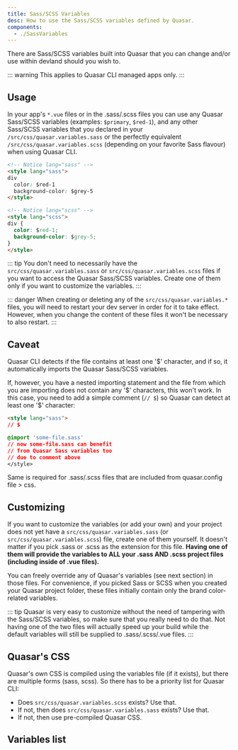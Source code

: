 ```yaml
---
title: Sass/SCSS Variables
desc: How to use the Sass/SCSS variables defined by Quasar.
components:
  - ./SassVariables
---
```


There are Sass/SCSS variables built into Quasar that you can change and/or use within devland should you wish to.

::: warning
This applies to Quasar CLI managed apps only.
:::

## Usage
In your app's `*.vue` files or in the .sass/.scss files you can use any Quasar Sass/SCSS variables (examples: `$primary`, `$red-1`), and any other Sass/SCSS variables that you declared in your `/src/css/quasar.variables.sass` or the perfectly equivalent `/src/css/quasar.variables.scss` (depending on your favorite Sass flavour) when using Quasar CLI.

```html
<!-- Notice lang="sass" -->
<style lang="sass">
div
  color: $red-1
  background-color: $grey-5
</style>

<!-- Notice lang="scss" -->
<style lang="scss">
div {
  color: $red-1;
  background-color: $grey-5;
}
</style>
```

::: tip
You don't need to necessarily have the `src/css/quasar.variables.sass` or `src/css/quasar.variables.scss` files if you want to access the Quasar Sass/SCSS variables. Create one of them only if you want to customize the variables.
:::

::: danger
When creating or deleting any of the `src/css/quasar.variables.*` files, you will need to restart your dev server in order for it to take effect. However, when you change the content of these files it won't be necessary to also restart.
:::

## Caveat

Quasar CLI detects if the file contains at least one '$' character, and if so, it automatically imports the Quasar Sass/SCSS variables.

If, however, you have a nested importing statement and the file from which you are importing does not contain any '$' characters, this won't work. In this case, you need to add a simple comment (`// $`) so Quasar can detect at least one '$' character:

```html
<style lang="sass">
// $

@import 'some-file.sass'
// now some-file.sass can benefit
// from Quasar Sass variables too
// due to comment above
</style>
```

Same is required for .sass/.scss files that are included from quasar.config file > css.

## Customizing
If you want to customize the variables (or add your own) and your project does not yet have a `src/css/quasar.variables.sass` (or `src/css/quasar.variables.scss`) file, create one of them yourself. It doesn't matter if you pick .sass or .scss as the extension for this file. **Having one of them will provide the variables to ALL your .sass AND .scss project files (including inside of .vue files).**

You can freely override any of Quasar's variables (see next section) in those files. For convenience, if you picked Sass or SCSS when you created your Quasar project folder, these files initially contain only the brand color-related variables.

::: tip
Quasar is very easy to customize without the need of tampering with the Sass/SCSS variables, so make sure that you really need to do that. Not having one of the two files will actually speed up your build while the default variables will still be supplied to .sass/.scss/.vue files.
:::

## Quasar's CSS
Quasar's own CSS is compiled using the variables file (if it exists), but there are multiple forms (sass, scss). So there has to be a priority list for Quasar CLI:

* Does `src/css/quasar.variables.scss` exists? Use that.
* If not, then does `src/css/quasar.variables.sass` exists? Use that.
* If not, then use pre-compiled Quasar CSS.

## Variables list

<sass-variables />

